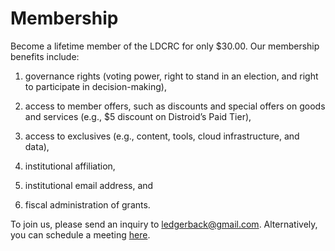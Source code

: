 # Membership
Become a lifetime member of the LDCRC for only $30.00. Our membership benefits include:

1.  governance rights (voting power, right to stand in an election, and right to participate in decision-making),
    
2.  access to member offers, such as discounts and special offers on goods and services (e.g., $5 discount on Distroid’s Paid Tier),
    
3.  access to exclusives (e.g., content, tools, cloud infrastructure, and data),
    
4.  institutional affiliation,
    
5.  institutional email address, and
    
6.  fiscal administration of grants.
    



To join us, please send an inquiry to [ledgerback@gmail.com](mailto:ledgerback@gmail.com). Alternatively, you can schedule a meeting [here](https://calendly.com/ledgerback).

